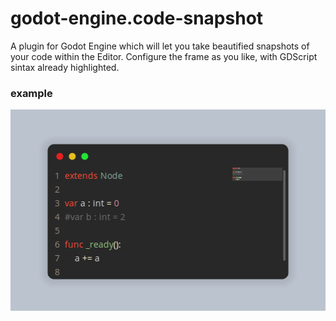 # godot-engine.code-snapshot
A plugin for Godot Engine which will let you take beautified snapshots of your code within the Editor. Configure the frame as you like, with GDScript sintax already highlighted.

### example
![example](imgs/screenshot.png)